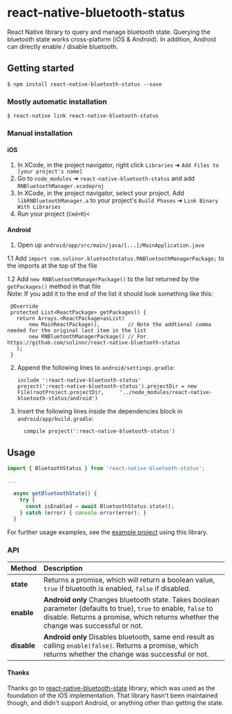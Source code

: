 
# react-native-bluetooth-status

React Native library to query and manage bluetooth state. Querying the bluetooth state works cross-plaform (iOS & Android). 
In addition, Android can directly enable / disable bluetooth.

## Getting started

`$ npm install react-native-bluetooth-status --save`

### Mostly automatic installation

`$ react-native link react-native-bluetooth-status`

### Manual installation


#### iOS

1. In XCode, in the project navigator, right click `Libraries` ➜ `Add Files to [your project's name]`
2. Go to `node_modules` ➜ `react-native-bluetooth-status` and add `RNBluetoothManager.xcodeproj`
3. In XCode, in the project navigator, select your project. Add `libRNBluetoothManager.a` to your project's `Build Phases` ➜ `Link Binary With Libraries`
4. Run your project (`Cmd+R`)<

#### Android

1. Open up `android/app/src/main/java/[...]/MainApplication.java`

1.1 Add `import com.solinor.bluetoothstatus.RNBluetoothManagerPackage;` to the imports at the top of the file

1.2 Add `new RNBluetoothManagerPackage()` to the list returned by the `getPackages()` method in that file     
Note: If you add it to the end of the list it should look something like this:
   ```
    @Override
    protected List<ReactPackage> getPackages() {
      return Arrays.<ReactPackage>asList(
          new MainReactPackage(),         // Note the addtional comma needed for the original last item in the list
          new RNBluetoothManagerPackage() // For https://github.com/solinor/react-native-bluetooth-status
      );
    }
   ```

2. Append the following lines to `android/settings.gradle`:
  	```
  	include ':react-native-bluetooth-status'
  	project(':react-native-bluetooth-status').projectDir = new File(rootProject.projectDir, 	'../node_modules/react-native-bluetooth-status/android')
  	```
3. Insert the following lines inside the dependencies block in `android/app/build.gradle`:
  	```
      compile project(':react-native-bluetooth-status')
  	```
## Usage
```javascript
import { BluetoothStatus } from 'react-native-bluetooth-status';

...

  async getBluetoothState() {
    try {
      const isEnabled = await BluetoothStatus.state();
    } catch (error) { console.error(error); }
  }

```
  
For further usage examples, see the [example project](examples/ManagerTest/) using this library.

### API

| Method                            | Description                                                                                                                                                                                                                                                                                                                                                                                                                                                                                                                                                                                                                                   |
|:----------------------------------|:----------------------------------------------------------------------------------------------------------------------------------------------------------------------------------------------------------------------------------------------------------------------------------------------------------------------------------------------------------------------------------------------------------------------------------------------------------------------------------------------------------------------------------------------------------------------------------------------------------------------------------------------|
| **state** | Returns a promise, which will return a boolean value, `true` if bluetooth is enabled, `false` if disabled.                                                                                                                                                                                                                                                                                                            |
| **enable**    | **Android only** Changes bluetooth state. Takes boolean parameter (defaults to true), `true` to enable, `false` to disable. Returns a promise, which returns whether the change was successful or not.           |
| **disable**    | **Android only** Disables bluetooth, same end result as calling `enable(false)`. Returns a promise, which returns whether the change was successful or not.           |

#### Thanks

Thanks go to [react-native-bluetooth-state](https://github.com/frostney/react-native-bluetooth-state) library, which was used as the foundation of the iOS implementation. That library hasn't been maintained though, and didn't support Android, or anything other than getting the state.
